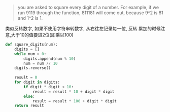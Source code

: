 > you are asked to square every digit of a number.
For example, if we run 9119 through the function, 811181 will come out, because 9^2 is 81 and 1^2 is 1.

类似反转数字, 如果不使用字符串转数字, 从右往左记录每一位, 反转 累加的时候注意,大于10的值要进2位(即乘以100)

```python
def square_digits(num):
    digits = []
    while num > 0:
        digits.append(num % 10)
        num = num // 10
    digits.reverse()
    
    result = 0
    for digit in digits:
        if digit * digit < 10:
            result = result * 10 + digit * digit
        else:
            result = result * 100 + digit * digit
    return result
```
